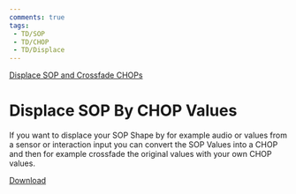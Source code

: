 ```yaml
---
comments: true
tags:
 - TD/SOP
 - TD/CHOP
 - TD/Displace
---
```


[Displace SOP and Crossfade CHOPs](./img/DisplaceSOPByCHOPValues.png)
# Displace SOP By CHOP Values
If you want to displace your SOP Shape by for example audio or values from a sensor or interaction input you can convert the SOP Values into a CHOP and then for example crossfade the original values with your own CHOP values.

[Download](./files/crossfadeSOPValuesWithCHOP.tox)    


